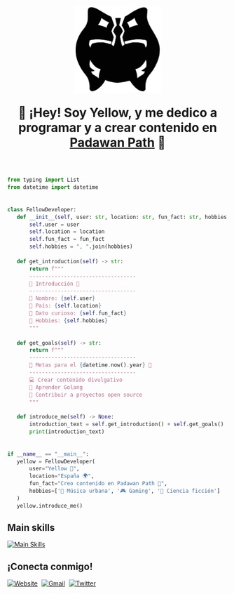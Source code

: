 <p align="center">
    <a href="http://padawanpath.dev" target="_blank" rel="noopener noreferrer">
        <img align="center" width="200" src="img/logo_no_bg.svg"/>
    </a>
</p>

<p align="center" style="font-size: 2em; font-weight: bold;">👋 ¡Hey! Soy Yellow, y me dedico a <strong>programar y a crear contenido</strong> en <a href="http://padawanpath.dev">Padawan Path</a> 👋</p>

</br>

 ```python
from typing import List
from datetime import datetime


class FellowDeveloper:
    def __init__(self, user: str, location: str, fun_fact: str, hobbies: List[str]):
        self.user = user
        self.location = location
        self.fun_fact = fun_fact
        self.hobbies = ", ".join(hobbies)

    def get_introduction(self) -> str:
        return f"""
        ----------------------------------
        💫 Introducción 💫
        ----------------------------------
        👋 Nombre: {self.user}
        📍 País: {self.location}
        👀 Dato curioso: {self.fun_fact}
        🦄 Hobbies: {self.hobbies}
        """

    def get_goals(self) -> str:
        return f"""
        ----------------------------------
        🚀 Metas para el {datetime.now().year} 🚀
        ----------------------------------
        💻 Crear contenido divulgativo
        🐹 Aprender Golang
        📝 Contribuir a proyectos open source
        """

    def introduce_me(self) -> None:
        introduction_text = self.get_introduction() + self.get_goals()
        print(introduction_text)


if __name__ == "__main__":
    yellow = FellowDeveloper(
        user="Yellow 💫",
        location="España 🌍",
        fun_fact="Creo contenido en Padawan Path 📼",
        hobbies=['🎵 Música urbana', '🎮 Gaming', '👾 Ciencia ficción']
    )
    yellow.introduce_me()
 ```

## Main skills

[![Main Skills](https://skillicons.dev/icons?i=python,django,postgres,docker,bash,aws,github,git&theme=dark)](https://skillicons.dev)

## ¡Conecta conmigo!

<p>
    <a href="http://www.padawanpath.dev"><img alt="Website" title="Padawan Path" src="https://img.shields.io/badge/Website-FF0000?style=for-the-badge&logo=google-chrome&logoColor=white"></a>
    <a href="mailto:yellow@padawanpath.dev"><img alt="Gmail" title="Yellow's Gmail" src="https://img.shields.io/badge/Gmail-D14836?style=for-the-badge&logo=gmail&logoColor=white" style="padding-left: 1%"></a>
    <a href="https://twitter.com/yellow_cmd"><img alt="Twitter" title="Yellow's Twitter" src="https://img.shields.io/badge/Twitter-1DA1F2?style=for-the-badge&logo=twitter&logoColor=white" style="padding-left: 1%"></a>
</p>
